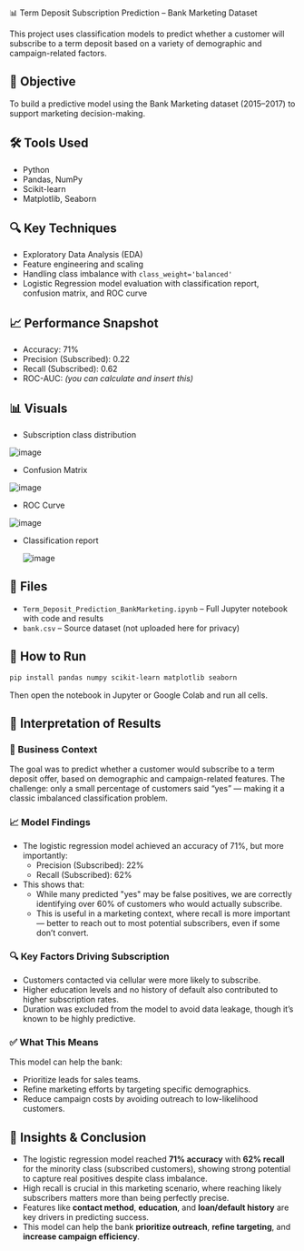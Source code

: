  📊 Term Deposit Subscription Prediction – Bank Marketing Dataset

This project uses classification models to predict whether a customer will subscribe to a term deposit based on a variety of demographic and campaign-related factors.

## 🧠 Objective
To build a predictive model using the Bank Marketing dataset (2015–2017) to support marketing decision-making.

## 🛠️ Tools Used
- Python
- Pandas, NumPy
- Scikit-learn
- Matplotlib, Seaborn

## 🔍 Key Techniques
- Exploratory Data Analysis (EDA)
- Feature engineering and scaling
- Handling class imbalance with `class_weight='balanced'`
- Logistic Regression model evaluation with classification report, confusion matrix, and ROC curve

## 📈 Performance Snapshot
- Accuracy: 71%
- Precision (Subscribed): 0.22
- Recall (Subscribed): 0.62
- ROC-AUC: _(you can calculate and insert this)_

## 📊 Visuals
- Subscription class distribution 

![image](https://github.com/user-attachments/assets/adc3b95b-4f6a-4f02-a5c3-6ee81b54657d)
 
- Confusion Matrix

  
![image](https://github.com/user-attachments/assets/d4c369d3-5bcd-4637-a8a8-dae2f24deadc)

- ROC Curve

  
![image](https://github.com/user-attachments/assets/b6675d7b-a073-4a88-9143-51dc7d116943)

- Classification report


  ![image](https://github.com/user-attachments/assets/ac4ab450-3306-4282-982e-c2404463c373)

## 📁 Files
- `Term_Deposit_Prediction_BankMarketing.ipynb` – Full Jupyter notebook with code and results
- `bank.csv` – Source dataset (not uploaded here for privacy)

## 🚀 How to Run
```bash
pip install pandas numpy scikit-learn matplotlib seaborn
```
Then open the notebook in Jupyter or Google Colab and run all cells.

## 🧠 Interpretation of Results

### 🎯 Business Context
The goal was to predict whether a customer would subscribe to a term deposit offer, based on demographic and campaign-related features. The challenge: only a small percentage of customers said “yes” — making it a classic imbalanced classification problem.

### 📈 Model Findings
- The logistic regression model achieved an accuracy of 71%, but more importantly:
  - Precision (Subscribed): 22%
  - Recall (Subscribed): 62%
- This shows that:
  - While many predicted "yes" may be false positives, we are correctly identifying over 60% of customers who would actually subscribe.
  - This is useful in a marketing context, where recall is more important — better to reach out to most potential subscribers, even if some don’t convert.

### 🔍 Key Factors Driving Subscription
- Customers contacted via cellular were more likely to subscribe.
- Higher education levels and no history of default also contributed to higher subscription rates.
- Duration was excluded from the model to avoid data leakage, though it’s known to be highly predictive.

### ✅ What This Means
This model can help the bank:
- Prioritize leads for sales teams.
- Refine marketing efforts by targeting specific demographics.
- Reduce campaign costs by avoiding outreach to low-likelihood customers.

## 📌 Insights & Conclusion

- The logistic regression model reached **71% accuracy** with **62% recall** for the minority class (subscribed customers), showing strong potential to capture real positives despite class imbalance.
- High recall is crucial in this marketing scenario, where reaching likely subscribers matters more than being perfectly precise.
- Features like **contact method**, **education**, and **loan/default history** are key drivers in predicting success.
- This model can help the bank **prioritize outreach**, **refine targeting**, and **increase campaign efficiency**.
